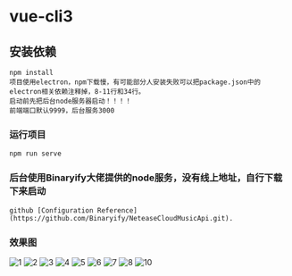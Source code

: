 # vue-cli3

## 安装依赖
```
npm install
项目使用electron，npm下载慢，有可能部分人安装失败可以把package.json中的electron相关依赖注释掉，8-11行和34行。
启动前先把后台node服务器启动！！！！
前端端口默认9999，后台服务3000
```

### 运行项目
```
npm run serve
```

### 后台使用Binaryify大佬提供的node服务，没有线上地址，自行下载下来启动
```
github [Configuration Reference](https://github.com/Binaryify/NeteaseCloudMusicApi.git).
```

### 效果图

![1](https://user-images.githubusercontent.com/29829316/109665676-650d6c00-7ba9-11eb-9e2e-c453a7f99a26.png)
![2](https://user-images.githubusercontent.com/29829316/109665712-6b034d00-7ba9-11eb-8a50-0f8f40ed6f95.png)
![3](https://user-images.githubusercontent.com/29829316/109665720-6d65a700-7ba9-11eb-8c0d-c4f651ecf061.png)
![4](https://user-images.githubusercontent.com/29829316/109665724-6f2f6a80-7ba9-11eb-9314-0bf9bade40ad.png)
![5](https://user-images.githubusercontent.com/29829316/109665731-70609780-7ba9-11eb-934c-c81ba9ba1991.png)
![6](https://user-images.githubusercontent.com/29829316/109665737-72c2f180-7ba9-11eb-9c17-0f0df826cf9c.png)
![7](https://user-images.githubusercontent.com/29829316/109665745-73f41e80-7ba9-11eb-8d52-6a73c24b85de.png)
![8](https://user-images.githubusercontent.com/29829316/109665751-75254b80-7ba9-11eb-93f2-46303df6ca23.png)
![10](https://user-images.githubusercontent.com/29829316/109665767-7b1b2c80-7ba9-11eb-9a88-2260fec0ceb1.png)
